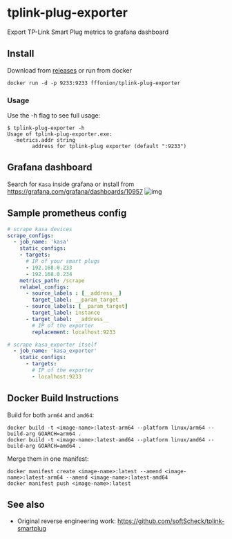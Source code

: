 # tplink-plug-exporter

Export TP-Link Smart Plug metrics to grafana dashboard

## Install

Download from [releases](https://github.com/fffonion/tplink-plug-exporter/releases) or run from docker

```
docker run -d -p 9233:9233 fffonion/tplink-plug-exporter
```

### Usage
Use the -h flag to see full usage:

```
$ tplink-plug-exporter -h
Usage of tplink-plug-exporter.exe:
  -metrics.addr string
        address for tplink-plug exporter (default ":9233")
```

## Grafana dashboard

Search for `Kasa` inside grafana or install from https://grafana.com/grafana/dashboards/10957
![img](https://grafana.com/api/dashboards/10957/images/6954/image)

## Sample prometheus config

```yaml
# scrape kasa devices
scrape_configs:
  - job_name: 'kasa'
    static_configs:
    - targets:
      # IP of your smart plugs
      - 192.168.0.233
      - 192.168.0.234
    metrics_path: /scrape
    relabel_configs:
      - source_labels : [__address__]
        target_label: __param_target
      - source_labels: [__param_target]
        target_label: instance
      - target_label: __address__
        # IP of the exporter
        replacement: localhost:9233

# scrape kasa_exporter itself
  - job_name: 'kasa_exporter'
    static_configs:
      - targets:
        # IP of the exporter
        - localhost:9233
```

## Docker Build Instructions

Build for both `arm64` and `amd64`:
```
docker build -t <image-name>:latest-arm64 --platform linux/arm64 --build-arg GOARCH=arm64 .
docker build -t <image-name>:latest-amd64 --platform linux/amd64 --build-arg GOARCH=amd64 .
```

Merge them in one manifest:
```
docker manifest create <image-name>:latest --amend <image-name>:latest-arm64 --amend <image-name>:latest-amd64
docker manifest push <image-name>:latest
```

## See also

- Original reverse engineering work: https://github.com/softScheck/tplink-smartplug
